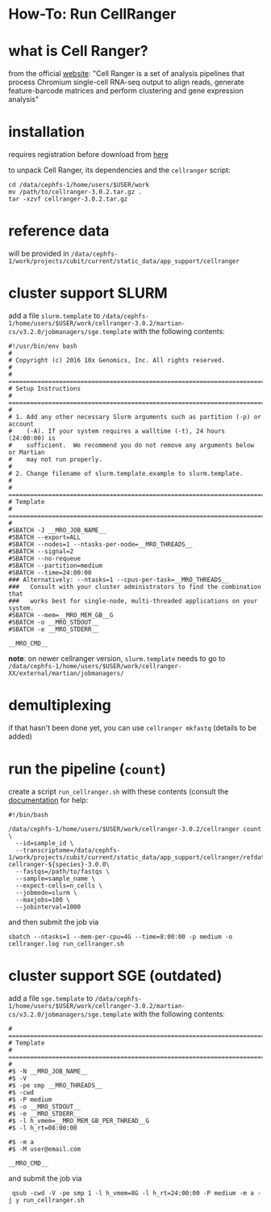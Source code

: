 # How-To: Run CellRanger

# what is Cell Ranger?
from the official [website](https://support.10xgenomics.com/single-cell-gene-expression/software/pipelines/latest/what-is-cell-ranger):
"Cell Ranger is a set of analysis pipelines that process Chromium single-cell RNA-seq output to align reads, generate feature-barcode matrices and perform clustering and gene expression analysis"

# installation

requires registration before download from [here](https://support.10xgenomics.com/single-cell-gene-expression/software/downloads/latest)

to unpack Cell Ranger, its dependencies and the `cellranger` script:

```
cd /data/cephfs-1/home/users/$USER/work
mv /path/to/cellranger-3.0.2.tar.gz .
tar -xzvf cellranger-3.0.2.tar.gz
```

# reference data

will be provided in `/data/cephfs-1/work/projects/cubit/current/static_data/app_support/cellranger`

# cluster support SLURM

add a file `slurm.template` to `/data/cephfs-1/home/users/$USER/work/cellranger-3.0.2/martian-cs/v3.2.0/jobmanagers/sge.template` with the following contents:

```
#!/usr/bin/env bash
#
# Copyright (c) 2016 10x Genomics, Inc. All rights reserved.
#
# =============================================================================
# Setup Instructions
# =============================================================================
#
# 1. Add any other necessary Slurm arguments such as partition (-p) or account
#    (-A). If your system requires a walltime (-t), 24 hours (24:00:00) is
#    sufficient.  We recommend you do not remove any arguments below or Martian
#    may not run properly.
#
# 2. Change filename of slurm.template.example to slurm.template.
#
# =============================================================================
# Template
# =============================================================================
#
#SBATCH -J __MRO_JOB_NAME__
#SBATCH --export=ALL
#SBATCH --nodes=1 --ntasks-per-node=__MRO_THREADS__
#SBATCH --signal=2
#SBATCH --no-requeue
#SBATCH --partition=medium
#SBATCH --time=24:00:00
### Alternatively: --ntasks=1 --cpus-per-task=__MRO_THREADS__
###   Consult with your cluster administrators to find the combination that
###   works best for single-node, multi-threaded applications on your system.
#SBATCH --mem=__MRO_MEM_GB__G
#SBATCH -o __MRO_STDOUT__
#SBATCH -e __MRO_STDERR__

__MRO_CMD__
```

**note**: on newer cellranger version, `slurm.template` needs to go to `/data/cephfs-1/home/users/$USER/work/cellranger-XX/external/martian/jobmanagers/`

# demultiplexing

if that hasn't been done yet, you can use `cellranger mkfastq` (details to be added)

# run the pipeline (`count`)

create a script `run_cellranger.sh` with these contents (consult the [documentation](https://support.10xgenomics.com/single-cell-gene-expression/software/pipelines/latest/using/count) for help:

```
#!/bin/bash

/data/cephfs-1/home/users/$USER/work/cellranger-3.0.2/cellranger count \
  --id=sample_id \
  --transcriptome=/data/cephfs-1/work/projects/cubit/current/static_data/app_support/cellranger/refdata-cellranger-${species}-3.0.0\
  --fastqs=/path/to/fastqs \
  --sample=sample_name \
  --expect-cells=n_cells \
  --jobmode=slurm \
  --maxjobs=100 \
  --jobinterval=1000
```

and then submit the job via

```
sbatch --ntasks=1 --mem-per-cpu=4G --time=8:00:00 -p medium -o cellranger.log run_cellranger.sh
```

# cluster support SGE (outdated)

add a file `sge.template` to `/data/cephfs-1/home/users/$USER/work/cellranger-3.0.2/martian-cs/v3.2.0/jobmanagers/sge.template` with the following contents:

```
# =============================================================================
# Template
# =============================================================================
#
#$ -N __MRO_JOB_NAME__
#$ -V
#$ -pe smp __MRO_THREADS__
#$ -cwd
#$ -P medium
#$ -o __MRO_STDOUT__
#$ -e __MRO_STDERR__
#$ -l h_vmem=__MRO_MEM_GB_PER_THREAD__G
#$ -l h_rt=08:00:00

#$ -m a
#$ -M user@email.com

__MRO_CMD__
```

and submit the job via

```
 qsub -cwd -V -pe smp 1 -l h_vmem=8G -l h_rt=24:00:00 -P medium -m a -j y run_cellranger.sh
```
